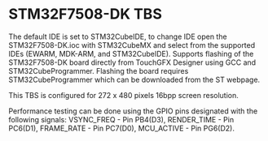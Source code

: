 # STM32F7508-DK TBS

The default IDE is set to STM32CubeIDE, to change IDE open the STM32F7508-DK.ioc with STM32CubeMX and select from the supported IDEs (EWARM, MDK-ARM, and STM32CubeIDE). Supports flashing of the STM32F7508-DK board directly from TouchGFX Designer using GCC and STM32CubeProgrammer. Flashing the board requires STM32CubeProgrammer which can be downloaded from the ST webpage.

This TBS is configured for 272 x 480 pixels 16bpp screen resolution.

Performance testing can be done using the GPIO pins designated with the following signals: VSYNC_FREQ  - Pin PB4(D3), RENDER_TIME - Pin PC6(D1), FRAME_RATE  - Pin PC7(D0), MCU_ACTIVE  - Pin PG6(D2). 

 